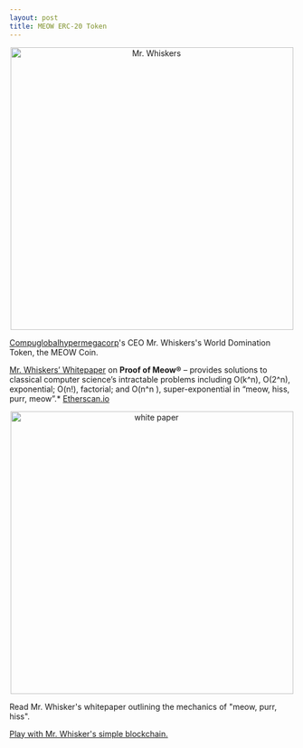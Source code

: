 ```yaml
---
layout: post
title: MEOW ERC-20 Token
---
```


<div style="text-align: center"><img src="{{ site.baseurl }}/images/meow.png" alt="Mr. Whiskers" style="width: 500px;"/></div>

[Compuglobalhypermegacorp](https://compuglobalhypermegacorp.com)'s CEO Mr. Whiskers's World Domination Token, the MEOW Coin.

[Mr. Whiskers’ Whitepaper](https://github.com/compuglobalhypermegacorp) on **Proof of Meow®** – provides solutions to classical computer science’s intractable problems including O(k^n), O(2^n), exponential; O(n!), factorial; and O(n^n ), super-exponential in “meow, hiss, purr, meow”.* [Etherscan.io](https://etherscan.io/token/0x4ed4DDd7981e347b673f697DC821965A3EB64b9c)

<div style="text-align: center"><img src="{{ site.baseurl }}/images/whitepaper001.jpg" alt="white paper" style="width: 500px;"/></div>

Read Mr. Whisker's whitepaper outlining the mechanics of "meow, purr, hiss".

[Play with Mr. Whisker's simple blockchain.](https://github.com/pleasemarkdarkly/simpleblockchain)
